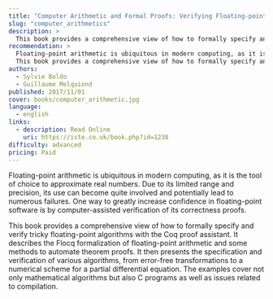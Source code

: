 ```yaml
---
title: "Computer Arithmetic and Formal Proofs: Verifying Floating-point Algorithms with the Coq System"
slug: "computer_arithmetics"
description: >
  This book provides a comprehensive view of how to formally specify and verify tricky floating-point algorithms with the Coq proof assistant.
recommendation: >
  Floating-point arithmetic is ubiquitous in modern computing, as it is the tool of choice to approximate real numbers. Due to its limited range and precision, its use can become quite involved and potentially lead to numerous failures. One way to greatly increase confidence in floating-point software is by computer-assisted verification of its correctness proofs.
  This book provides a comprehensive view of how to formally specify and verify tricky floating-point algorithms with the Coq proof assistant. It describes the Flocq formalization of floating-point arithmetic and some methods to automate theorem proofs. It then presents the specification and verification of various algorithms, from error-free transformations to a numerical scheme for a partial differential equation. The examples cover not only mathematical algorithms but also C programs as well as issues related to compilation.
authors:
  - Sylvie Boldo
  - Guillaume Melquiond
published: 2017/11/01
cover: books/computer_arithmetic.jpg
language:
  - english
links:
  - description: Read Online
    uri: https://iste.co.uk/book.php?id=1238
difficulty: advanced
pricing: Paid
---
```


Floating-point arithmetic is ubiquitous in modern computing, as it is the tool of choice to approximate real numbers. Due to its limited range and precision, its use can become quite involved and potentially lead to numerous failures. One way to greatly increase confidence in floating-point software is by computer-assisted verification of its correctness proofs.

This book provides a comprehensive view of how to formally specify and verify tricky floating-point algorithms with the Coq proof assistant. It describes the Flocq formalization of floating-point arithmetic and some methods to automate theorem proofs. It then presents the specification and verification of various algorithms, from error-free transformations to a numerical scheme for a partial differential equation. The examples cover not only mathematical algorithms but also C programs as well as issues related to compilation.